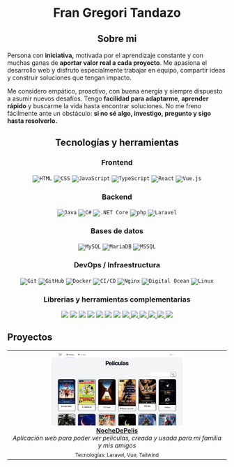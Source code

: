<h1  align="center">Fran Gregori Tandazo</h1>

  

<h2 align="center">Sobre mi</h2>

Persona con **iniciativa,** motivada por el aprendizaje constante y con muchas ganas de **aportar valor real a cada proyecto**. Me apasiona el desarrollo web y disfruto especialmente trabajar en equipo, compartir ideas y construir soluciones que tengan impacto.

Me considero empático, proactivo, con buena energía y siempre dispuesto a asumir nuevos desafíos. Tengo **facilidad para adaptarme**, **aprender rápido** y buscarme la vida hasta encontrar soluciones. No me freno fácilmente ante un obstáculo: **si no sé algo, investigo, pregunto y sigo hasta resolverlo.**
  

<h2 align="center">Tecnologías y herramientas</h2>
<h3 align="center">Frontend</h3>
<div align="center">
	<code><img width="57" src="https://raw.githubusercontent.com/marwin1991/profile-technology-icons/refs/heads/main/icons/html.png" alt="HTML" title="HTML"/></code>
	<code><img width="57" src="https://raw.githubusercontent.com/marwin1991/profile-technology-icons/refs/heads/main/icons/css.png" alt="CSS" title="CSS"/></code>
	<code><img width="57" src="https://raw.githubusercontent.com/marwin1991/profile-technology-icons/refs/heads/main/icons/javascript.png" alt="JavaScript" title="JavaScript"/></code>
	<code><img width="57" src="https://raw.githubusercontent.com/marwin1991/profile-technology-icons/refs/heads/main/icons/typescript.png" alt="TypeScript" title="TypeScript"/></code>
	<code><img width="57" src="https://raw.githubusercontent.com/marwin1991/profile-technology-icons/refs/heads/main/icons/react.png" alt="React" title="React"/></code>
	<code><img width="57" src="https://raw.githubusercontent.com/marwin1991/profile-technology-icons/refs/heads/main/icons/vue_js.png" alt="Vue.js" title="Vue.js"/></code>
</div>

<h3 align="center">Backend</h3>
<div align="center"> <code><img width="57" src="https://raw.githubusercontent.com/marwin1991/profile-technology-icons/refs/heads/main/icons/java.png" alt="Java" title="Java"/></code> <code><img width="57" src="https://raw.githubusercontent.com/marwin1991/profile-technology-icons/refs/heads/main/icons/c%23.png" alt="C#" title="C#"/></code> <code><img width="57" src="https://raw.githubusercontent.com/marwin1991/profile-technology-icons/refs/heads/main/icons/_net_core.png" alt=".NET Core" title=".NET Core"/></code> <code><img width="57" src="https://raw.githubusercontent.com/marwin1991/profile-technology-icons/refs/heads/main/icons/php.png" alt="php" title="php"/></code> <code><img width="57" src="https://raw.githubusercontent.com/marwin1991/profile-technology-icons/refs/heads/main/icons/laravel.png" alt="Laravel" title="Laravel"/></code> </div>

<h3 align="center">Bases de datos</h3>
<div align="center"> <code><img width="57" src="https://raw.githubusercontent.com/marwin1991/profile-technology-icons/refs/heads/main/icons/mysql.png" alt="MySQL" title="MySQL"/></code> <code><img width="57" src="https://raw.githubusercontent.com/marwin1991/profile-technology-icons/refs/heads/main/icons/mariadb.png" alt="MariaDB" title="MariaDB"/></code> <code><img width="57" src="https://raw.githubusercontent.com/marwin1991/profile-technology-icons/refs/heads/main/icons/mssql.png" alt="MSSQL" title="MSSQL"/></code> </div>

<h3 align="center">DevOps / Infraestructura</h3>
<div align="center"> <code><img width="57" src="https://raw.githubusercontent.com/marwin1991/profile-technology-icons/refs/heads/main/icons/git.png" alt="Git" title="Git"/></code> <code><img width="57" src="https://raw.githubusercontent.com/marwin1991/profile-technology-icons/refs/heads/main/icons/github.png" alt="GitHub" title="GitHub"/></code> <code><img width="57" src="https://raw.githubusercontent.com/marwin1991/profile-technology-icons/refs/heads/main/icons/docker.png" alt="Docker" title="Docker"/></code> <code><img width="57" src="https://raw.githubusercontent.com/marwin1991/profile-technology-icons/refs/heads/main/icons/ci_cd.png" alt="CI/CD" title="CI/CD"/></code> <code><img width="57" src="https://raw.githubusercontent.com/marwin1991/profile-technology-icons/refs/heads/main/icons/nginx.png" alt="Nginx" title="Nginx"/></code> <code><img width="57" src="https://raw.githubusercontent.com/marwin1991/profile-technology-icons/refs/heads/main/icons/digital_ocean.png" alt="Digital Ocean" title="Digital Ocean"/></code> <code><img width="57" src="https://raw.githubusercontent.com/marwin1991/profile-technology-icons/refs/heads/main/icons/linux.png" alt="Linux" title="Linux"/></code> </div>
  
<h3 align="center">Librerias y herramientas complementarias</h3>

  <div align="center">
  <a href="https://tailwindcss.com"><img src="https://img.shields.io/badge/TailwindCSS-38B2AC?style=for-the-badge&logo=tailwind-css&logoColor=white" /></a>
  <a href="https://daisyui.com"><img src="https://img.shields.io/badge/daisyUI-FF69B4?style=for-the-badge" /></a>
    <a href="https://ui.shadcn.com"><img src="https://img.shields.io/badge/shadcn/ui-facc15?style=for-the-badge" /></a>
  <a href="https://getbootstrap.com"><img src="https://img.shields.io/badge/Bootstrap-563d7c?style=for-the-badge&logo=bootstrap&logoColor=white" /></a>
  <a href="https://bulma.io"><img src="https://img.shields.io/badge/Bulma-00D1B2?style=for-the-badge&logo=bulma&logoColor=white" /></a>
  <a href="https://heroicons.com"><img src="https://img.shields.io/badge/Heroicons-000000?style=for-the-badge" /></a>
  <a href="https://fonts.google.com/icons?icon.style=Sharp"><img src="https://img.shields.io/badge/Google%20Icons-4285F4?style=for-the-badge&logo=google&logoColor=white" /></a>
  <a href="https://github.com/barryvdh/laravel-debugbar">
  <img src="https://img.shields.io/badge/Laravel%20Debugbar-FF2D20?style=for-the-badge&logo=laravel&logoColor=white" />
</a>
<a href="https://ffmpeg.org">
  <img src="https://img.shields.io/badge/FFmpeg-007808?style=for-the-badge" />
</a>
<a href="https://pqina.nl/filepond/">
  <img src="https://img.shields.io/badge/FilePond-4E9BCF?style=for-the-badge" />
</a>
<a href="https://www.dropzone.dev/">
  <img src="https://img.shields.io/badge/Dropzone.js-0095D5?style=for-the-badge" />
</a>
<a href="https://benchmarkdotnet.org/">
  <img src="https://img.shields.io/badge/BenchmarkDotNet-512BD4?style=for-the-badge&logo=.net&logoColor=white" />
</a>
<a href="https://www.backblaze.com">
  <img src="https://img.shields.io/badge/BackBlaze-000000?style=for-the-badge" />
</a>
</div>


<h2>Proyectos</h2>
  <table align="center">
  <tr>
    <td align="center">
      <img src="https://github.com/FranGre/FranGre/blob/main/nochedepelis.png?text=NocheDepelis" alt="Proyecto 1" width="300" />
      <br>
<a href="https://nochedepelis.xyz">
 <strong>NocheDePelis</strong>
</a>  
      <br>
      <em>Aplicación web para poder ver películas, creada y usada para mi familia y mis amigos</em>
      <br>
      <sub>Tecnologías: Laravel, Vue, Tailwind</sub>
      <br>
    </td>
  </tr>
</table>